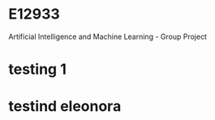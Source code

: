 # E12933
Artificial Intelligence and Machine Learning - Group Project

# testing 1
# testind eleonora